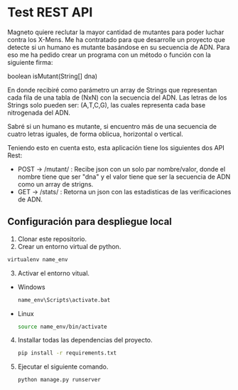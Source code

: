 # Test REST API
Magneto quiere reclutar la mayor cantidad de mutantes para poder luchar contra los X-Mens.
Me ha contratado para que desarrolle un proyecto que detecte si un humano es mutante basándose en su secuencia de ADN.
Para eso me ha pedido crear un programa con un método o función con la siguiente firma:

boolean isMutant(String[] dna)

En donde recibiré como parámetro un array de Strings que representan cada fila de una tabla de (NxN) con la secuencia del ADN. Las letras de los Strings solo pueden ser: (A,T,C,G), las cuales representa cada base nitrogenada del ADN.

Sabré si un humano es mutante, si encuentro más de una secuencia de cuatro letras iguales, de forma oblicua, horizontal o vertical.

Teniendo esto en cuenta esto, esta aplicación tiene los siguientes dos API Rest:

- POST -> /mutant/ : Recibe json con un solo par nombre/valor, donde el nombre tiene que ser "dna" y el valor tiene que ser la secuencia de ADN como un array de strigns. 
- GET -> /stats/ : Retorna un json con las estadisticas de las verificaciones de ADN.

## Configuración para despliegue local
1. Clonar este repositorio.
2. Crear un entorno virtual de python.
  ```sh
  virtualenv name_env
  ```
3. Activar el entorno vitual.
  - Windows
    ```sh
    name_env\Scripts\activate.bat
    ```
  - Linux
    ```sh
    source name_env/bin/activate
    ```
4. Installar todas las dependencias del proyecto.
    ```sh
    pip install -r requirements.txt
    ```
5. Ejecutar el siguiente comando.
    ```sh
    python manage.py runserver
    ```
